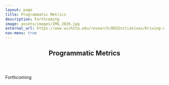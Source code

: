 ```yaml
---
layout: page
title: Programmatic Metrics
description: Forthcoming
image: assets/images/IMG_2826.jpg
external_url: https://www.wichita.edu/research/WSUInitiatives/Driving-Adoption/smart-manufacturing-home.php#
nav-menu: true
---
```


<!-- Main -->
<div id="main" class="alt">

<!-- One -->
<section id="one">
	<div class="inner">
		<header class="major">
			<h1>Programmatic Metrics</h1>
		</header>

<!-- Content -->
<!-- <h2 id="content">Sample Content</h2> -->
<p>Forthcoming</p>
